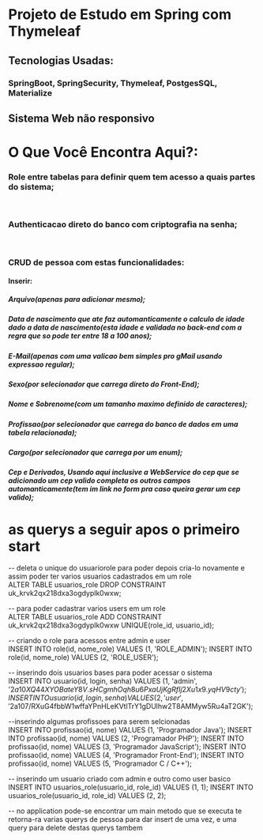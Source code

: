 <h1>Projeto de Estudo em Spring com Thymeleaf</h1>


<h2>Tecnologias Usadas:</h2>
<h3>SpringBoot, SpringSecurity, Thymeleaf, PostgesSQL, Materialize</h3>

<h2>Sistema Web não responsivo</h2>

<h1>O Que Você Encontra Aqui?:</h1>
<h3>Role entre tabelas para definir quem tem acesso a quais partes do sistema;</h3><br>
<h3>Authenticacao direto do banco com criptografia na senha;</h3><br>

<h3>CRUD de pessoa com estas funcionalidades:</h3>
<h4>Inserir:</h4>
<h5>Arquivo(apenas para adicionar mesmo);</h5>
<h5>Data de nascimento que ate faz automanticamente o calculo de idade dado a data de nascimento(esta idade e validada no back-end com a regra que so pode ter entre 18 a 100 anos);</h5>
<h5>E-Mail(apenas com uma valicao bem simples pro gMail usando expressao regular);</h5>
<h5>Sexo(por selecionador que carrega direto do Front-End);</h5>
<h5>Nome e Sobrenome(com um tamanho maximo definido de caracteres);</h5>
<h5>Profissao(por selecionador que carrega do banco de dados em uma tabela relacionada);</h5>
<h5>Cargo(por selecionador que carrega por um enum);</h5>
<h5>Cep e Derivados, Usando aqui inclusive a WebService do cep que se adicionado um cep valido completa os outros campos automanticamente(tem im link no form pra caso queira gerar um cep valido);</h5>





<h1>as querys a seguir apos o primeiro start</h1>

-- deleta o unique do usuariorole para poder depois cria-lo novamente e assim poder ter varios usuarios cadastrados em um role <br>
ALTER TABLE usuarios_role DROP
  CONSTRAINT uk_krvk2qx218dxa3ogdyplk0wxw;

-- para poder cadastrar varios users em um role <br>
ALTER TABLE usuarios_role
  ADD CONSTRAINT uk_krvk2qx218dxa3ogdyplk0wxw UNIQUE(role_id, usuario_id);

-- criando o role para acessos entre admin e user <br>
INSERT INTO role(id, nome_role) VALUES (1, 'ROLE_ADMIN');
INSERT INTO role(id, nome_role) VALUES (2, 'ROLE_USER');

-- inserindo dois usuarios bases para poder acessar o sistema <br>
INSERT INTO usuario(id, login, senha) VALUES (1, 'admin', '$2a$10$XQ44XYOBateY8V.sHCgmhOqh8u6PxaUjKgRfIj2Xu1x9.yqHV9cty');
INSERT INTO usuario(id, login, senha) VALUES (2, 'user', '$2a$10$7/RXuG4fbbW1wffaYPnHLeKVtlTrY1gDUlhw2T8AMMyw5Ru4aT2GK');

--inserindo algumas profissoes para serem selcionadas <br>
INSERT INTO profissao(id, nome) VALUES (1, 'Programador Java');
INSERT INTO profissao(id, nome) VALUES (2, 'Programador PHP');
INSERT INTO profissao(id, nome) VALUES (3, 'Programador JavaScript');
INSERT INTO profissao(id, nome) VALUES (4, 'Programador Front-End');
INSERT INTO profissao(id, nome) VALUES (5, 'Programador C / C++');

-- inserindo um usuario criado com admin e outro como user basico <br>
INSERT INTO usuarios_role(usuario_id, role_id) VALUES (1, 1);
INSERT INTO usuarios_role(usuario_id, role_id) VALUES (2, 2);

-- no application pode-se encontrar um main metodo que se executa te retorna-ra varias querys de pessoa para dar insert de uma vez, e uma query para delete destas querys tambem
